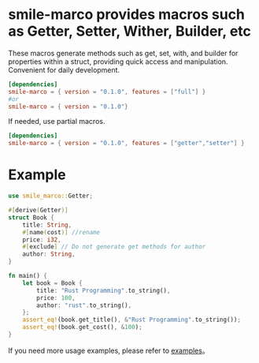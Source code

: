 # smile-marco provides macros such as Getter, Setter, Wither, Builder, etc
These macros generate methods such as get, set, with, and builder for properties within a struct, providing quick access and manipulation. Convenient for daily development.
```toml
[dependencies]
smile-marco = { version = "0.1.0", features = ["full"] }
#or
smile-marco = { version = "0.1.0"}
```
If needed, use partial macros.

```toml
[dependencies]
smile-marco = { version = "0.1.0", features = ["getter","setter"] }
```
# Example
```rust
use smile_marco::Getter;

#[derive(Getter)]
struct Book {
    title: String,
    #[name(cost)] //rename
    price: i32,
    #[exclude] // Do not generate get methods for author
    author: String,
}

fn main() {
    let book = Book {
        title: "Rust Programming".to_string(),
        price: 100,
        author: "rust".to_string(),
    };
    assert_eq!(book.get_title(), &"Rust Programming".to_string());
    assert_eq!(book.get_cost(), &100);
}
```
If you need more usage examples, please refer to [examples](./examples)。

